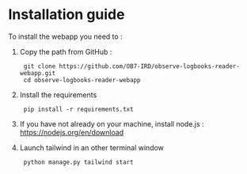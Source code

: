 # Installation guide

To install the webapp you need to :

1) Copy the path from GitHub : 

        git clone https://github.com/OB7-IRD/observe-logbooks-reader-webapp.git
        cd observe-logbooks-reader-webapp

2) Install the requirements 

        pip install -r requirements.txt

3) If you have not already on your machine, install node.js : https://nodejs.org/en/download

4) Launch tailwind in an other terminal window 
        
        python manage.py tailwind start

        


